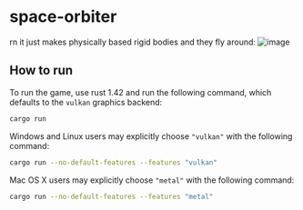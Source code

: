 # space-orbiter
rn it just makes physically based rigid bodies and they fly around:
![image](https://user-images.githubusercontent.com/25625126/168199441-462be335-82ad-4570-9131-d867e295eeeb.png)


## How to run

To run the game, use rust 1.42 and run the following command, which defaults to the `vulkan` graphics backend:

```bash
cargo run
```

Windows and Linux users may explicitly choose `"vulkan"` with the following command:

```bash
cargo run --no-default-features --features "vulkan"
```

Mac OS X users may explicitly choose `"metal"` with the following command:

```bash
cargo run --no-default-features --features "metal"
```
